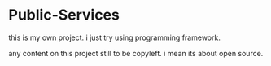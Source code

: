 # Public-Services
this is my own project. i just try using programming framework. 

any content on this project still to be copyleft. i mean its about open source.
